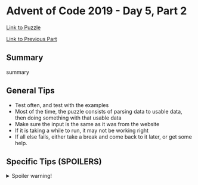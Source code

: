 # Advent of Code 2019 - Day 5, Part 2

[Link to Puzzle](https://adventofcode.com/2019/day/5#part2)

[Link to Previous Part](https://github.com/CodingAP/unofficial-aoc-syllabus/blob/main/years/2019/day5/part1.md)

## Summary
summary

## General Tips
- Test often, and test with the examples
- Most of the time, the puzzle consists of parsing data to usable data, then doing something with that usable data
- Make sure the input is the same as it was from the website
- If it is taking a while to run, it may not be working right
- If all else fails, either take a break and come back to it later, or get some help.

## Specific Tips (SPOILERS)
<details> <summary>Spoiler warning!</summary>

specific tips

</details>